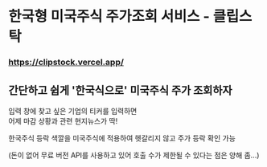 # 한국형 미국주식 주가조회 서비스 - 클립스탁

### https://clipstock.vercel.app/

## 간단하고 쉽게 '한국식으로' 미국주식 주가 조회하자

입력 창에 찾고 싶은 기업의 티커를 입력하면 <br/>
어제 마감 상황과 관련 현지뉴스가 딱!

한국주식 등락 색깔을 미국주식에 적용하여 헷갈리지 않고 주가 등락 확인 가능


(돈이 없어 무료 버전 API를 사용하고 있어 호출 수가 제한될 수 있다는 점은 양해 좀...)




